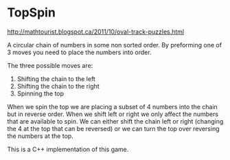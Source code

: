 # TopSpin
http://mathtourist.blogspot.ca/2011/10/oval-track-puzzles.html

A circular chain of numbers in some non sorted order. By preforming one of 3 moves you need to place the numbers into order.

The three possible moves are:
1. Shifting the chain to the left
2. Shifting the chain to the right
3. Spinning the top

When we spin the top we are placing a subset of 4 numbers into the chain but in reverse order. When we shift left or right we only affect the numbers that are available to spin. We can either shift the chain left or right (changing the 4 at the top that can be reversed) or we can turn the top over reversing the numbers at the top.

This is a C++ implementation of this game.

